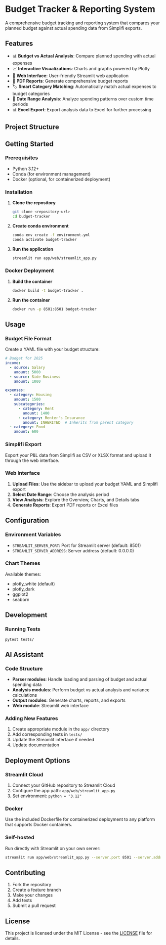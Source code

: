 # Budget Tracker & Reporting System

A comprehensive budget tracking and reporting system that compares your planned budget against actual spending data from Simplifi exports.

## Features

- 📊 **Budget vs Actual Analysis**: Compare planned spending with actual expenses
- 📈 **Interactive Visualizations**: Charts and graphs powered by Plotly
- 📱 **Web Interface**: User-friendly Streamlit web application
- 📄 **PDF Reports**: Generate comprehensive budget reports
- 🏷️ **Smart Category Matching**: Automatically match actual expenses to budget categories
- 📅 **Date Range Analysis**: Analyze spending patterns over custom time periods
- 📊 **Excel Export**: Export analysis data to Excel for further processing

## Project Structure


## Getting Started

### Prerequisites

- Python 3.12+
- Conda (for environment management)
- Docker (optional, for containerized deployment)

### Installation

1. **Clone the repository**
   ```bash
   git clone <repository-url>
   cd budget-tracker
   ```

2. **Create conda environment**
   ```bash
   conda env create -f environment.yml
   conda activate budget-tracker
   ```

3. **Run the application**
   ```bash
   streamlit run app/web/streamlit_app.py
   ```

### Docker Deployment

1. **Build the container**
   ```bash
   docker build -t budget-tracker .
   ```

2. **Run the container**
   ```bash
   docker run -p 8501:8501 budget-tracker
   ```

## Usage

### Budget File Format

Create a YAML file with your budget structure:

```yaml
# Budget for 2025
income:
  - source: Salary
    amount: 5000
  - source: Side Business
    amount: 1000

expenses:
  - category: Housing
    amount: 1500
    subcategories:
      - category: Rent
        amount: 1400
      - category: Renter's Insurance
        amount: INHERITED  # Inherits from parent category
  - category: Food
    amount: 600
```

### Simplifi Export
Export your P&L data from Simplifi as CSV or XLSX format and upload it through the web interface.
### Web Interface
1. **Upload Files**: Use the sidebar to upload your budget YAML and Simplifi export
2. **Select Date Range**: Choose the analysis period
3. **View Analysis**: Explore the Overview, Charts, and Details tabs
4. **Generate Reports**: Export PDF reports or Excel files

## Configuration
### Environment Variables
- `STREAMLIT_SERVER_PORT`: Port for Streamlit server (default: 8501)
- `STREAMLIT_SERVER_ADDRESS`: Server address (default: 0.0.0.0)

### Chart Themes
Available themes:
- plotly_white (default)
- plotly_dark
- ggplot2
- seaborn

## Development
### Running Tests
```shell
pytest tests/
```
## AI Assistant
### Code Structure
- **Parser modules**: Handle loading and parsing of budget and actual spending data
- **Analysis modules**: Perform budget vs actual analysis and variance calculations
- **Output modules**: Generate charts, reports, and exports
- **Web module**: Streamlit web interface

### Adding New Features
1. Create appropriate module in the `app/` directory
2. Add corresponding tests in `tests/`
3. Update the Streamlit interface if needed
4. Update documentation

## Deployment Options
### Streamlit Cloud
1. Connect your GitHub repository to Streamlit Cloud
2. Configure the app path: `app/web/streamlit_app.py`
3. Set environment: `python = "3.12"`

### Docker
Use the included Dockerfile for containerized deployment to any platform that supports Docker containers.

### Self-hosted
Run directly with Streamlit on your own server:
``` bash
streamlit run app/web/streamlit_app.py --server.port 8501 --server.address 0.0.0.0
```

## Contributing
1. Fork the repository
2. Create a feature branch
3. Make your changes
4. Add tests
5. Submit a pull request

## License
This project is licensed under the MIT License - see the [LICENSE](LICENSE) file for details.
